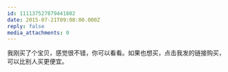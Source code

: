 ```yaml
---
id: 111137527879441802
date: 2015-07-21T09:08:00.000Z
reply: false
media_attachments: 0
---
```


我刚买了个宝贝，感觉很不错，你可以看看。如果也想买，点击我发的链接购买，可以比别人买更便宜。 ​​​​

